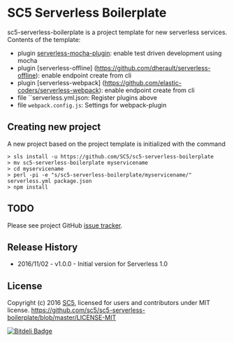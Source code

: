 # SC5 Serverless Boilerplate

sc5-serverless-boilerplate is a project template for new serverless services. Contents of the template:
* plugin [serverless-mocha-plugin](https://github.com/SC5/serverless-mocha-plugin): enable test driven development using mocha
* plugin [serverless-offline] (https://github.com/dherault/serverless-offline): enable endpoint create from cli
* plugin [serverless-webpack] (https://github.com/elastic-coders/serverless-webpack): enable endpoint create from cli
* file ``serverless.yml.json: Register plugins above
* file `webpack.config.js`: Settings for webpack-plugin

## Creating new project

A new project based on the project template is initialized with the command

```
> sls install -u https://github.com/SC5/sc5-serverless-boilerplate
> mv sc5-serverless-boilerplate myservicename
> cd myservicename
> perl -pi -e "s/sc5-serverless-boilerplate/myservicename/" serverless.yml package.json
> npm install
```


## TODO

Please see project GitHub [issue tracker](https://github.com/SC5/sc5-serverless-boilerplate/issues).

## Release History

* 2016/11/02 - v1.0.0 - Initial version for Serverless 1.0

## License

Copyright (c) 2016 [SC5](http://sc5.io/), licensed for users and contributors under MIT license.
https://github.com/sc5/sc5-serverless-boilerplate/blob/master/LICENSE-MIT


[![Bitdeli Badge](https://d2weczhvl823v0.cloudfront.net/SC5/sc5-serverless-boilerplate/trend.png)](https://bitdeli.com/free "Bitdeli Badge")
